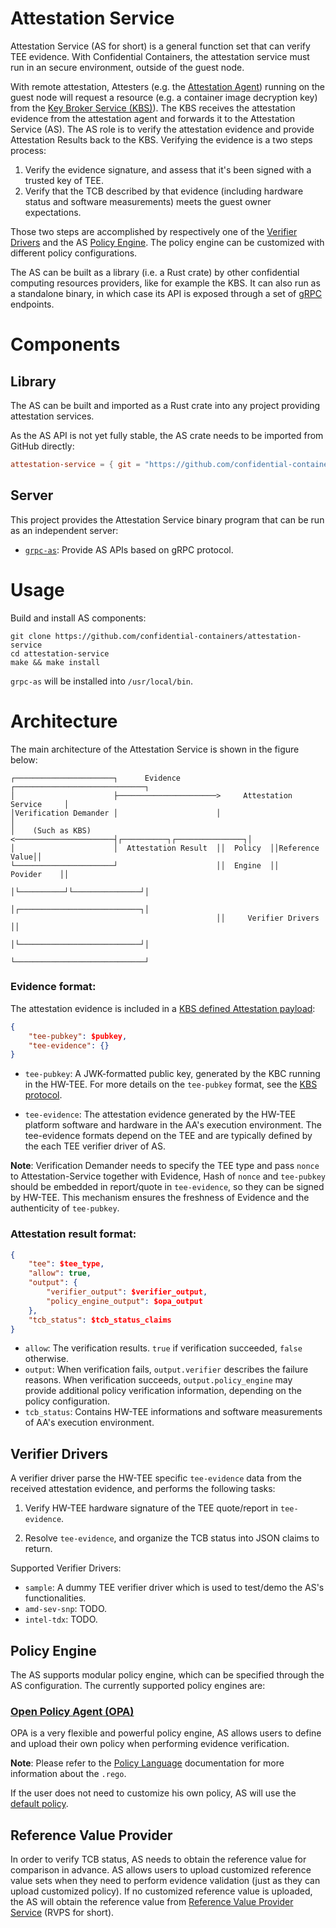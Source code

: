 # Attestation Service

Attestation Service (AS for short) is a general function set that can verify TEE evidence.
With Confidential Containers, the attestation service must run in an secure environment, outside of the guest node.

With remote attestation, Attesters (e.g. the [Attestation Agent](https://github.com/confidential-containers/attestation-agent)) running on the guest node will request a resource (e.g. a container image decryption key) from the [Key Broker Service (KBS)](https://github.com/confidential-containers/kbs)).
The KBS receives the attestation evidence from the attestation agent and forwards it to the Attestation Service (AS). The AS role is to verify the attestation evidence and provide Attestation Results back to the KBS. Verifying the evidence is a two steps process:

1. Verify the evidence signature, and assess that it's been signed with a trusted key of TEE.
2. Verify that the TCB described by that evidence (including hardware status and software measurements) meets the guest owner expectations.

Those two steps are accomplished by respectively one of the [Verifier Drivers](#verifier-drivers) and the AS [Policy Engine](#policy-engine). The policy engine can be customized with different policy configurations.

The AS can be built as a library (i.e. a Rust crate) by other confidential computing resources providers, like for example the KBS.
It can also run as a standalone binary, in which case its API is exposed through a set of [gRPC](https://grpc.io/) endpoints.

# Components

## Library

The AS can be built and imported as a Rust crate into any project providing attestation services.

As the AS API is not yet fully stable, the AS crate needs to be imported from GitHub directly:

```toml
attestation-service = { git = "https://github.com/confidential-containers/attestation-service" branch = "main" }
```

## Server

This project provides the Attestation Service binary program that can be run as an independent server:

- [`grpc-as`](bin/grpc-as/): Provide AS APIs based on gRPC protocol.

# Usage

Build and install AS components:

```shell
git clone https://github.com/confidential-containers/attestation-service
cd attestation-service
make && make install
```

`grpc-as` will be installed into `/usr/local/bin`.

# Architecture

The main architecture of the Attestation Service is shown in the figure below:
```
┌──────────────────────┐      Evidence        ┌─────────────────────────────┐
│                      ├──────────────────────>     Attestation Service     │
│Verification Demander │                      │                             │
│    (Such as KBS)     <──────────────────────┤┌──────────┐┌───────────────┐│
│                      │  Attestation Result  ││  Policy  ││Reference Value││
└──────────────────────┘                      ││  Engine  ││    Povider    ││
                                              │└──────────┘└───────────────┘│
                                              │┌───────────────────────────┐│
                                              ││     Verifier Drivers      ││
                                              │└───────────────────────────┘│
                                              └─────────────────────────────┘
```

### Evidence format:

The attestation evidence is included in a [KBS defined Attestation payload](https://github.com/confidential-containers/kbs/blob/main/docs/kbs_attestation_protocol.md#attestation):

```json
{
    "tee-pubkey": $pubkey,
    "tee-evidence": {}
}
```

- `tee-pubkey`: A JWK-formatted public key, generated by the KBC running in the HW-TEE.
For more details on the `tee-pubkey` format, see the [KBS protocol](https://github.com/confidential-containers/kbs/blob/main/docs/kbs_attestation_protocol.md#key-format).

- `tee-evidence`: The attestation evidence generated by the HW-TEE platform software and hardware in the AA's execution environment.
The tee-evidence formats depend on the TEE and are typically defined by the each TEE verifier driver of AS.

**Note**: Verification Demander needs to specify the TEE type and pass `nonce` to Attestation-Service together with Evidence,
Hash of `nonce` and `tee-pubkey` should be embedded in report/quote in `tee-evidence`, so they can be signed by HW-TEE.
This mechanism ensures the freshness of Evidence and the authenticity of `tee-pubkey`.

### Attestation result format:

```json
{
    "tee": $tee_type,
    "allow": true,
    "output": {
        "verifier_output": $verifier_output,
        "policy_engine_output": $opa_output
    },
    "tcb_status": $tcb_status_claims
}
```

* `allow`: The verification results. `true` if verification succeeded, `false` otherwise.
* `output`: When verification fails, `output.verifier` describes the failure reasons. When verification succeeds, `output.policy_engine` may provide additional policy verification information, depending on the policy configuration.
* `tcb_status`: Contains HW-TEE informations and software measurements of AA's execution environment.

## Verifier Drivers

A verifier driver parse the HW-TEE specific `tee-evidence` data from the received attestation evidence, and performs the following tasks:

1. Verify HW-TEE hardware signature of the TEE quote/report in `tee-evidence`.

2. Resolve `tee-evidence`, and organize the TCB status into JSON claims to return.

Supported Verifier Drivers:

- `sample`: A dummy TEE verifier driver which is used to test/demo the AS's functionalities.
- `amd-sev-snp`: TODO.
- `intel-tdx`: TODO.

## Policy Engine

The AS supports modular policy engine, which can be specified through the AS configuration. The currently supported policy engines are:

### [Open Policy Agent (OPA)](https://www.openpolicyagent.org/docs/latest/)

OPA is a very flexible and powerful policy engine, AS allows users to define and upload their own policy when performing evidence verification.

**Note**: Please refer to the [Policy Language](https://www.openpolicyagent.org/docs/latest/policy-language/) documentation for more information about the `.rego`.

If the user does not need to customize his own policy, AS will use the [default policy](src/policy_engine/opa/default_policy.rego).

## Reference Value Provider

In order to verify TCB status, AS needs to obtain the reference value for comparison in advance.
AS allows users to upload customized reference value sets when they need to perform evidence validation (just as they can upload customized policy).
If no customized reference value is uploaded, the AS will obtain the reference value from [Reference Value Provider Service](rvps) (RVPS for short).
